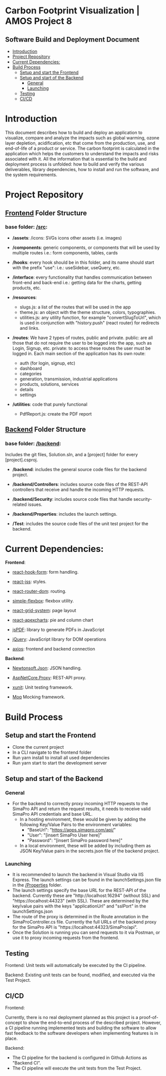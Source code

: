 # Carbon Footprint Visualization | AMOS Project 8
## Software Build and Deployment Document

- [Introduction](#introduction)
- [Project Repository](#project-repository)
- [Current Dependencies:](#current-dependencies-)
- [Build Process](#build-process)
  * [Setup and start the Frontend](#setup-and-start-the-frontend)
  * [Setup and start of the Backend](#setup-and-start-of-the-backend)
    + [General](#general)
    + [Launching](#launching)
  * [Testing](#testing)
  * [CI/CD](#ci-cd)

# Introduction

This document describes how to build and deploy an application to visualize, compare and analyze the impacts such as global warming, ozone layer depletion, acidification, etc that come from the production, use, and end-of-life of a product or service. The carbon footprint is calculated in the application which helps the customers to understand the impacts and risks associated with it.
All the information that is essential to the build and deployment process is unfolded: how to build and verify the various deliverables, library dependencies, how to install and run the software, and the system requirements.


# Project Repository


## [Frontend](/frontend) Folder Structure

### base folder: [/src](/frontend/src):

-   **/assets**:
    /icons: SVGs icons
    other assets (i.e. images)

-   **/components**:
    generic components, or components that will be used by multiple routes
    i.e.: form components, tables, cards

-   **/hooks**:
    every hook should be in this folder, and its name should start with the prefix "use":
    i.e.: useSidebar, useQuery, etc.

-   **/interface**:
    every functionality that handles communication between front-end and back-end
    i.e.: getting data for the charts, getting products, etc.

-   **/resources**:
    -   slugs.js: a list of the routes that will be used in the app
    -   theme.js: an object with the theme structure, colors, typographies.
    -   utilities.js: any utility function, for example "convertSlugToUrl", which is used in conjunction with "history.push" (react router) for redirects and links.

-   **/routes**:
    We have 2 types of routes, public and private.
    public: are all those that do not require the user to be logged into the app, such as Login, Signup, etc.
    private: to access these routes the user must be logged in.
    Each main section of the application has its own route:
    -   auth (for login, signup, etc)
    -   dashboard
    -   categories
    -   generation, transmission, industrial applications
    -   products, solutions, services
    -   details
    -   settings

-   **/utilities**:
    code that purely functional
    - PdfReport.js: create the PDF report

## [Backend](/backend) Folder Structure

### base folder: [/backend](/backend):

Includes the git files, Solution.sln, and a [project] folder for every [project].csproj.

*  **/backend**:
  includes the general source code files for the backend project.

*   **/backend/Controllers**:
  includes source code files of the REST-API controllers that receive and handle the incoming HTTP requests.

*  **/backend/Security**:
  includes source code files that handle security-related issues.

*  **/backend/Properties**:
  includes the launch settings.

*  **/Test**:
  includes the source code files of the unit test project for the backend.

# Current Dependencies:

**Frontend**:

- [react-hook-form](https://www.npmjs.com/package/react-hook-form): form handling.

- [react-jss](https://www.npmjs.com/package/react-jss): styles.

- [react-router-dom](https://www.npmjs.com/package/react-router-dom): routing.

- [simple-flexbox](https://www.npmjs.com/package/simple-flexbox): flexbox utility.

- [react-grid-system](https://www.npmjs.com/package/react-grid-system): page layout

- [react-apexcharts](https://www.npmjs.com/package/react-apexcharts): pie and column chart

- [jsPDF](https://www.npmjs.com/package/jspdf):  library to generate PDFs in JavaScript

- [jQuery](https://www.npmjs.com/package/jquery): JavaScript library for DOM operations

- [axios](https://www.npmjs.com/package/axios): frontend and backend connection

**Backend**:

- [Newtonsoft.Json](https://www.nuget.org/packages/Newtonsoft.Json/): JSON handling.

- [AspNetCore.Proxy](https://www.nuget.org/packages/AspNetCore.Proxy/): REST-API proxy.

- [xunit](https://www.nuget.org/packages/xunit/): Unit testing framework.

- [Moq](https://www.nuget.org/packages/moq/) Mocking framework.


# Build Process
## Setup and start the Frontend
  * Clone the current project
  * In a CLI navigate to the frontend folder
  * Run yarn install to install all used dependencies
  * Run yarn start to start the development server


## Setup and start of the Backend

### General
- For the backend to correctly proxy incoming HTTP requests to the SimaPro API and return the request results, it needs to receive valid SimaPro API credentials and base URL.
	- In a hosting environment, these would be given by adding the following Key/Value Pairs to the environment variables:
		- "BaseUrl": "https://apps.simapro.com/api/"
		- "User": "[insert SimaPro User here]"
		- "Password": "[insert SimaPro password here]"
	- In a local environment, these will be added by including them as JSON Key/Value pairs in the secrets.json file of the backend project.

### Launching
 - It is recommended to launch the backend in Visual Studio via IIS Express. The launch settings can be found in the launchSettings.json file in the [/Properties](/backend/backend/properties) folder.
- The launch settings specify the base URL for the REST-API of the backend. Currently these are "http://localhost:16294" (without SSL) and "https://localhost:44323" (with SSL).
These are determined by the key/value pairs with the keys "applicationUrl" and "sslPort" in the launchSettings.json
- The route of the proxy is determined in the Route annotation in the SimaProController.cs file. Currently the full URLs of the backend proxy for the SimaPro API is "https://localhost:44323/SimaPro/api".
- Once the Solution is running you can send requests to it via Postman, or use it to proxy incoming requests from the frontend. 


## Testing

Frontend: Unit tests will automatically be executed by the CI pipeline.

Backend: Existing unit tests can be found, modified, and executed via the Test Project.

## CI/CD
Frontend:

Currently, there is no real deployment planned as this project is a proof-of-concept to show the end-to-end process of the described project.
However, a CI pipeline running implemented tests and building the software to allow fast feedback to the software developers when implementing features is in place.

Backend:
- The CI pipeline for the backend is configured in Github Actions as "Backend CI".
- The CI pipeline will execute the unit tests from the Test Project.
